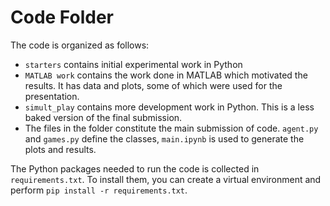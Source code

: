 # Code Folder 

The code is organized as follows:
- `starters` contains initial experimental work in Python
- `MATLAB work` contains the work done in MATLAB which motivated the results. It has data and plots, some of which were used for the presentation.
- `simult_play` contains more development work in Python. This is a less baked version of the final submission.
- The files in the folder constitute the main submission of code. `agent.py` and `games.py` define the classes, `main.ipynb` is used to generate the plots and results.

The Python packages needed to run the code is collected in `requirements.txt`. To install them, you can create a virtual environment and perform `pip install -r requirements.txt`.